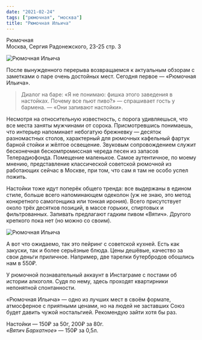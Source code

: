 ```yaml
---
date: "2021-02-24"
tags: ["рюмочная", "москва"]
title: "Рюмочная Ильича"
---
```


Рюмочная\
Москва, Сергия Радонежского, 23-25 стр. 3

![Рюмочная Ильича](/posts/images/2021-02-24-ryumochnaya_ilicha-01.jpg)


После вынужденного перерыва возвращаемся к актуальным обзорам с заметками о паре очень достойных мест. Сегодня первое — «Рюмочная Ильича».

<!--more-->

> Диалог на баре: «Я не понимаю: фишка этого заведения в настойках. Почему все пьют пиво?» — спрашивает гость у бармена. — «Они запивают настойки».

Несмотря на относительную известность, с порога удивляешься, что все места заняты мужчинами от сорока. Присмотревшись понимаешь, что интерьер напоминает небогатую брежневку — десяток разномастных столов, характерный для рюмочных кафельный фартук барной стойки и жёлтое освещение. Звуковым сопровождением служит бесконечная бескомпромиссная череда песен из запасов Телерадиофонда. Помещение маленькое. Самое аутентичное, по моему мнению, представление классической советской рюмочной из работающих сейчас в Москве, при том, что сам я там не особо успел пожить.

Настойки тоже идут поперёк общего тренда: все выдержаны в едином стиле, больше всего напоминающем одеколон (уж не знаю, это метод конкретного самогонщика или тонкая ирония). Всего присутствует около трёх десятков позиций, в массе горьких, спиртовых и фильтрованных. Запивать предлагают гадким пивом «Вятич». Другого крепкого пока нет (но можно со своим).


![Рюмочная Ильича](/posts/images/2021-02-24-ryumochnaya_ilicha-02.jpg)


А вот что ожидаемо, так это пейринг с советской кухней. Есть как закуски, так и более серьёзные блюда. Цены дешёвые, качество за свои деньги приличное. Например, две тарелки бутербродов обошлись нам в 550₽.

У рюмочной познавательный аккаунт в Инстаграме с постами об истории алкоголя. Судя по нему, здесь проходят квартирники непонятной спонтанности. 

«Рюмочная Ильича» — одно из лучших мест в своём формате, атмосферное с приятными ценами, но на людей не заставших Союз будет давить чужой ностальгией. Рекомендую зайти хотя бы раз. 

Настойки — 150₽ за 50г, 200₽ за 80г.\
_«Вятич Бархатное»_ — 150₽ за 0,5л.